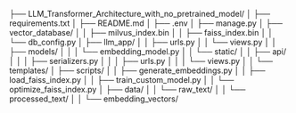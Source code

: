 ├── LLM_Transformer_Architecture_with_no_pretrained_model/
│   ├── requirements.txt
│   ├── README.md
│   ├── .env
│   ├── manage.py
│   ├── vector_database/
│   │   ├── milvus_index.bin
│   │   ├── faiss_index.bin
│   │   └── db_config.py
│   ├── llm_app/
│   │   ├── urls.py
│   │   └── views.py
│   │   ├── models/
│   │   │   └── embedding_model.py
│   │   └── static/
│   │   ├── api/
│   │   │   ├── serializers.py
│   │   │   ├── urls.py
│   │   │   └── views.py
│   │   └── templates/
│   ├── scripts/
│   │   ├── generate_embeddings.py
│   │   ├── load_faiss_index.py
│   │   ├── train_custom_model.py
│   │   └── optimize_faiss_index.py
│   ├── data/
│   │   └── raw_text/
│   │   └── processed_text/
│   │   └── embedding_vectors/
